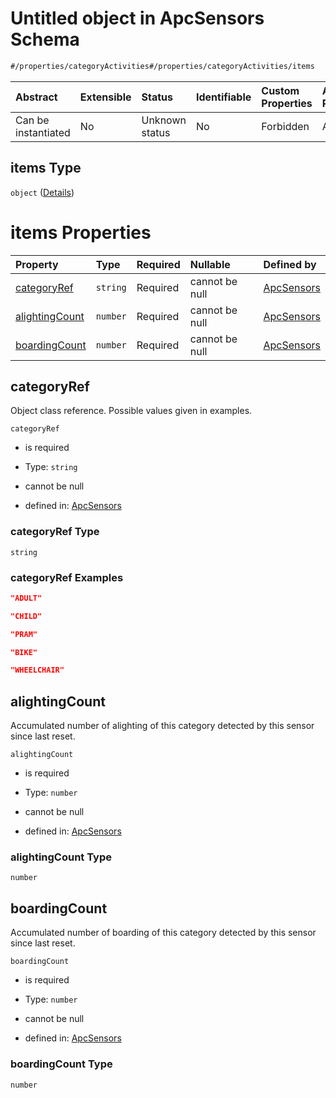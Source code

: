 # Untitled object in ApcSensors Schema

```txt
#/properties/categoryActivities#/properties/categoryActivities/items
```



| Abstract            | Extensible | Status         | Identifiable | Custom Properties | Additional Properties | Access Restrictions | Defined In                                                                       |
| :------------------ | :--------- | :------------- | :----------- | :---------------- | :-------------------- | :------------------ | :------------------------------------------------------------------------------- |
| Can be instantiated | No         | Unknown status | No           | Forbidden         | Allowed               | none                | [apc-sensors.json*](../../schema/sensor/apc-sensors.json "open original schema") |

## items Type

`object` ([Details](apc-sensors-properties-categoryactivities-items.md))

# items Properties

| Property                          | Type     | Required | Nullable       | Defined by                                                                                                                                                                                  |
| :-------------------------------- | :------- | :------- | :------------- | :------------------------------------------------------------------------------------------------------------------------------------------------------------------------------------------ |
| [categoryRef](#categoryref)       | `string` | Required | cannot be null | [ApcSensors](apc-sensors-properties-categoryactivities-items-properties-categoryref.md "#/properties/categoryActivities#/properties/categoryActivities/items/properties/categoryRef")       |
| [alightingCount](#alightingcount) | `number` | Required | cannot be null | [ApcSensors](apc-sensors-properties-categoryactivities-items-properties-alightingcount.md "#/properties/categoryActivities#/properties/categoryActivities/items/properties/alightingCount") |
| [boardingCount](#boardingcount)   | `number` | Required | cannot be null | [ApcSensors](apc-sensors-properties-categoryactivities-items-properties-boardingcount.md "#/properties/categoryActivities#/properties/categoryActivities/items/properties/boardingCount")   |

## categoryRef

Object class reference. Possible values given in examples.

`categoryRef`

*   is required

*   Type: `string`

*   cannot be null

*   defined in: [ApcSensors](apc-sensors-properties-categoryactivities-items-properties-categoryref.md "#/properties/categoryActivities#/properties/categoryActivities/items/properties/categoryRef")

### categoryRef Type

`string`

### categoryRef Examples

```json
"ADULT"
```

```json
"CHILD"
```

```json
"PRAM"
```

```json
"BIKE"
```

```json
"WHEELCHAIR"
```

## alightingCount

Accumulated number of alighting of this category detected by this sensor since last reset.

`alightingCount`

*   is required

*   Type: `number`

*   cannot be null

*   defined in: [ApcSensors](apc-sensors-properties-categoryactivities-items-properties-alightingcount.md "#/properties/categoryActivities#/properties/categoryActivities/items/properties/alightingCount")

### alightingCount Type

`number`

## boardingCount

Accumulated number of boarding of this category detected by this sensor since last reset.

`boardingCount`

*   is required

*   Type: `number`

*   cannot be null

*   defined in: [ApcSensors](apc-sensors-properties-categoryactivities-items-properties-boardingcount.md "#/properties/categoryActivities#/properties/categoryActivities/items/properties/boardingCount")

### boardingCount Type

`number`
